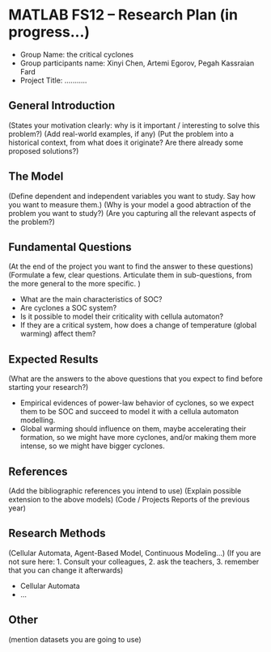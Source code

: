 # MATLAB FS12 – Research Plan (in progress...)

 * Group Name: the critical cyclones
 * Group participants name: Xinyi Chen, Artemi Egorov, Pegah Kassraian Fard
 * Project Title: ...........
 
## General Introduction

(States your motivation clearly: why is it important / interesting to solve this problem?)
(Add real-world examples, if any)
(Put the problem into a historical context, from what does it originate? Are there already some proposed solutions?)

## The Model

(Define dependent and independent variables you want to study. Say how you want to measure them.) (Why is your model a good abtraction of the problem you want to study?) (Are you capturing all the relevant aspects of the problem?)


## Fundamental Questions

(At the end of the project you want to find the answer to these questions)
(Formulate a few, clear questions. Articulate them in sub-questions, from the more general to the more specific. )

 * What are the main characteristics of SOC?
 * Are cyclones a SOC system? 
 * Is it possible to model their criticality with cellula automaton?
 * If they are a critical system, how does a change of temperature (global warming) affect them?


## Expected Results

(What are the answers to the above questions that you expect to find before starting your research?)

 * Empirical evidences of power-law behavior of cyclones, so we expect them to be SOC and succeed to model it with a cellula automaton modelling.
 * Global warming should influence on them, maybe accelerating their formation, so we might have more cyclones, and/or making them more intense, so we might have bigger cyclones.


## References 

(Add the bibliographic references you intend to use)
(Explain possible extension to the above models)
(Code / Projects Reports of the previous year)


## Research Methods

(Cellular Automata, Agent-Based Model, Continuous Modeling...) (If you are not sure here: 1. Consult your colleagues, 2. ask the teachers, 3. remember that you can change it afterwards)

* Cellular Automata
* ...


## Other

(mention datasets you are going to use)

